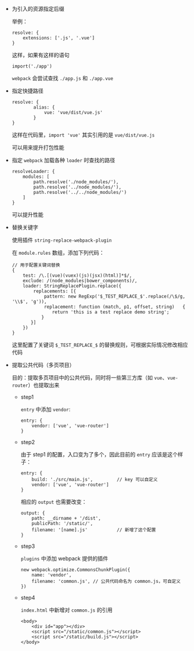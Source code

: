 +   为引入的资源指定后缀
    
    举例：
    
    ```
    resolve: {
        extensions: ['.js', '.vue']
    }
    ```
    
    这样，如果有这样的语句
    
    ```
    import('./app')
    ```
    
    `webpack` 会尝试查找 `./app.js` 和 `./app.vue`
    
+   指定快捷路径

    ```
    resolve: {
            alias: {
                vue: 'vue/dist/vue.js'
            }
    }
    ```
    
    这样在代码里，`import 'vue'` 其实引用的是 `vue/dist/vue.js`
    
    可以用来提升打包性能
    
+   指定 `webpack` 加载各种 `loader` 时查找的路径

    ```
    resolveLoader: {
        modules: [
            path.resolve('./node_modules/'),
            path.resolve('../node_modules/'),
            path.resolve('../../node_modules/')
        ]
    }
    ```
    
    可以提升性能
    
+   替换关键字

    使用插件 `string-replace-webpack-plugin`
    
    在 `module.rules` 数组，添加下列代码：
    
    ```
    // 用于配置关键词替换
    {
        test: /\.[(vue)(vuex)(js)(jsx)(html)]*$/,
        exclude: /(node_modules|bower_components)/,
        loader: StringReplacePlugin.replace({
            replacements: [{
                pattern: new RegExp('$_TEST_REPLACE_$'.replace(/\$/g, '\\$', 'g')),
                replacement: function (match, p1, offset, string)   {
                   return 'this is a test replace demo string';
               }
           }]
        })
    }
    ```
    
    这里配置了关键词 `$_TEST_REPLACE_$` 的替换规则，可根据实际情况修改相应代码
    
+   提取公共代码（多页项目）
    
    目的：提取多页项目中的公共代码，同时将一些第三方库（如 `vue`、`vue-router`）也提取出来
    
    +   step1
        
        `entry` 中添加 `vendor`:
        
        ```
        entry: {
            vendor: ['vue', 'vue-router']
        }
        ```
        
    +   step2
        
        由于 step1 的配置，入口变为了多个，因此目前的 `entry` 应该是这个样子：
        
        ```
        entry: {
            build: './src/main.js',         // key 可以自定义
            vendor: ['vue', 'vue-router']
        }
        ```
        
        相应的 `output` 也需要改变：
        
        ```
        output: {
            path: __dirname + '/dist',
            publicPath: '/static/',
            filename: '[name].js'           // 新增了这个配置
        }
        ```
        
    +   step3
        
        `plugins` 中添加 webpack 提供的插件
        
        ```
        new webpack.optimize.CommonsChunkPlugin({
            name: 'vendor',
            filename: 'common.js', // 公共代码命名为 common.js，可自定义
        })
        ```
        
    +   step4

        `index.html` 中新增对 `common.js` 的引用
        
        ```
        <body>
            <div id="app"></div>
            <script src="/static/common.js"></script>
            <script src="/static/build.js"></script>
        </body>
        ```